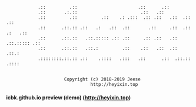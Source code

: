                .::         .::                       .::      .::                 
                .::       .:.::                        .::   .::                    
                .::         .::         .::    .: .:::  .:: .::   .::  .::   .::    
                .::      .::.:: .::   .:   .::  .::       .::     .::  .:: .:   .:: 
                .::      .::.::   .::.::::: .:: .::     .:: .::   .::  .::.::::: .::
                .::      .::.::   .::.:         .::    .::   .::  .::  .::.:        
                .::::::::.::.:: .::    .::::   .:::   .::      .::  .::.::  .::::
                                                                                                                              
                                                                                                                               
                          Copyright (c) 2018-2019 Jeese
                                    http://heyixin.top
                           
#### icbk.github.io preview (demo) (http://heyixin.top)
